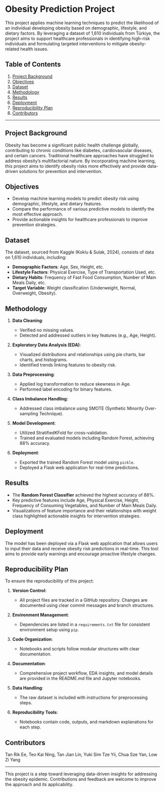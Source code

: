# Obesity Prediction Project

This project applies machine learning techniques to predict the likelihood of an individual developing obesity based on demographic, lifestyle, and dietary factors. By leveraging a dataset of 1,610 individuals from Türkiye, the project aims to support healthcare professionals in identifying high-risk individuals and formulating targeted interventions to mitigate obesity-related health issues.

## Table of Contents

1. [Project Background](#project-background)
2. [Objectives](#objectives)
3. [Dataset](#dataset)
4. [Methodology](#methodology)
5. [Results](#results)
6. [Deployment](#deployment)
7. [Reproducibility Plan](#reproducibility-plan)
8. [Contributors](#contributors)

---

## Project Background

Obesity has become a significant public health challenge globally, contributing to chronic conditions like diabetes, cardiovascular diseases, and certain cancers. Traditional healthcare approaches have struggled to address obesity’s multifactorial nature. By incorporating machine learning, this project aims to identify obesity risks more effectively and provide data-driven solutions for prevention and intervention.

## Objectives

- Develop machine learning models to predict obesity risk using demographic, lifestyle, and dietary features.
- Compare the performance of various predictive models to identify the most effective approach.
- Provide actionable insights for healthcare professionals to improve prevention strategies.

## Dataset

The dataset, sourced from Kaggle (Koklu & Sulak, 2024), consists of data on 1,610 individuals, including:

- **Demographic Factors**: Age, Sex, Height, etc.
- **Lifestyle Factors**: Physical Exercise, Type of Transportation Used, etc.
- **Dietary Habits**: Frequency of Fast Food Consumption, Number of Main Meals Daily, etc.
- **Target Variable**: Weight classification (Underweight, Normal, Overweight, Obesity).

## Methodology

1. **Data Cleaning**:  
   - Verified no missing values.
   - Detected and addressed outliers in key features (e.g., Age, Height).

2. **Exploratory Data Analysis (EDA)**:  
   - Visualized distributions and relationships using pie charts, bar charts, and histograms.
   - Identified trends linking features to obesity risk.

3. **Data Preprocessing**:  
   - Applied log transformation to reduce skewness in Age.
   - Performed label encoding for binary features.

4. **Class Imbalance Handling**:  
   - Addressed class imbalance using SMOTE (Synthetic Minority Over-sampling Technique).

5. **Model Development**:  
   - Utilized StratifiedKFold for cross-validation.
   - Trained and evaluated models including Random Forest, achieving 88% accuracy.

6. **Deployment**:  
   - Exported the trained Random Forest model using `pickle`.
   - Deployed a Flask web application for real-time predictions.

## Results

- The **Random Forest Classifier** achieved the highest accuracy of 88%.
- Key predictive features include Age, Physical Exercise, Height, Frequency of Consuming Vegetables, and Number of Main Meals Daily.
- Visualizations of feature importance and their relationships with weight class highlighted actionable insights for intervention strategies.

## Deployment

The model has been deployed via a Flask web application that allows users to input their data and receive obesity risk predictions in real-time. This tool aims to provide early warnings and encourage proactive lifestyle changes.

## Reproducibility Plan

To ensure the reproducibility of this project:

1. **Version Control**:  
   - All project files are tracked in a GitHub repository. Changes are documented using clear commit messages and branch structures.

2. **Environment Management**:  
   - Dependencies are listed in a `requirements.txt` file for consistent environment setup using `pip`.

3. **Code Organization**:  
   - Notebooks and scripts follow modular structures with clear documentation.

4. **Documentation**:  
   - Comprehensive project workflow, EDA insights, and model details are provided in the README.md file and Jupyter notebooks.

5. **Data Handling**:  
   - The raw dataset is included with instructions for preprocessing steps.

6. **Reproducibility Tools**:  
   - Notebooks contain code, outputs, and markdown explanations for each step.

## Contributors

Tan Rik Ee, 
Teo Kai Ning, 
Tan Jian Lin, 
Yuki Sim Tze Yii, 
Chua Sze Yan, 
Low Zi Yang

---

This project is a step toward leveraging data-driven insights for addressing the obesity epidemic. Contributions and feedback are welcome to improve the approach and its applicability.
